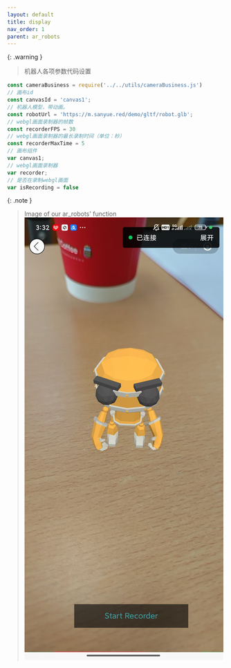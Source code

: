 ```yaml
---
layout: default
title: display
nav_order: 1
parent: ar_robots
---
```

{: .warning }
> 机器人各项参数代码设置

```js
const cameraBusiness = require('../../utils/cameraBusiness.js')
// 画布id
const canvasId = 'canvas1';
// 机器人模型，带动画。
const robotUrl = 'https://m.sanyue.red/demo/gltf/robot.glb';
// webgl画面录制器的帧数
const recorderFPS = 30
// webgl画面录制器的最长录制时间（单位：秒）
const recorderMaxTime = 5
// 画布组件
var canvas1;
// webgl画面录制器
var recorder;
// 是否在录制webgl画面
var isRecording = false
```


{: .note }
> Image of our ar_robots' function
![our image of our robots](../../assets/ar_robots.jpg)


